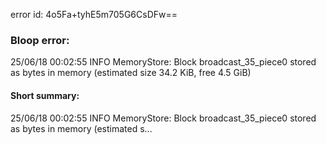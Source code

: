 error id: 4o5Fa+tyhE5m705G6CsDFw==
### Bloop error:

25/06/18 00:02:55 INFO MemoryStore: Block broadcast_35_piece0 stored as bytes in memory (estimated size 34.2 KiB, free 4.5 GiB)
#### Short summary: 

25/06/18 00:02:55 INFO MemoryStore: Block broadcast_35_piece0 stored as bytes in memory (estimated s...